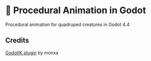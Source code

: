 # 🦊 Procedural Animation in Godot

Procedural animation for quadruped creatures in Godot 4.4

## Credits

[GodotIK plugin](https://github.com/monxa/GodotIK) by monxa
